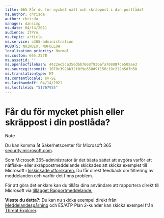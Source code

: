 ```yaml
---
title: 665 Får du för mycket nätt och skräppost i din postlåda?
ms.author: chrisda
author: chrisda
manager: dansimp
ms.date: 04/14/2021
audience: ITPro
ms.topic: article
ms.service: o365-administration
ROBOTS: NOINDEX, NOFOLLOW
localization_priority: Normal
ms.custom: 665,2578
ms.assetid: ''
ms.openlocfilehash: 4422ec5ca350dbb7608f936afa708887ce509ae3
ms.sourcegitcommit: 1070c392bb32f0f9e660d9f156c10c212b5dfb50
ms.translationtype: MT
ms.contentlocale: sv-SE
ms.lasthandoff: 04/14/2021
ms.locfileid: "51767955"
---
```

# <a name="are-you-receiving-too-much-phish-or-spam-in-your-mailbox"></a>Får du för mycket phish eller skräppost i din postlåda?

> [!NOTE]
> Du kan komma åt Säkerhetscenter för Microsoft 365 [security.microsoft.com](https://security.microsoft.com).

Som Microsoft 365-administratör är det bästa sättet att avgöra varför ett nätfiske- eller skräppostmeddelande skickades att skicka exemplet till Microsoft i [Inskickade utforskaren.](https://security.microsoft.com/reportsubmission) Du får direkt feedback om filtrering av meddelanden och varför det finns problem.

För att göra det enklare kan du tillåta dina användare att rapportera direkt till Microsoft via [tillägget Rapportmeddelande.](https://appsource.microsoft.com/product/office/WA104381180?src=office&tab=Overview)

**Visste du detta?**: Du kan nu skicka exempel direkt från [Meddelandespårning](https://security.microsoft.com/messagetrace) och E5/ATP Plan 2-kunder kan skicka exempel från [Threat Explorer](https://docs.microsoft.com/microsoft-365/security/office-365-security/threat-explorer).
